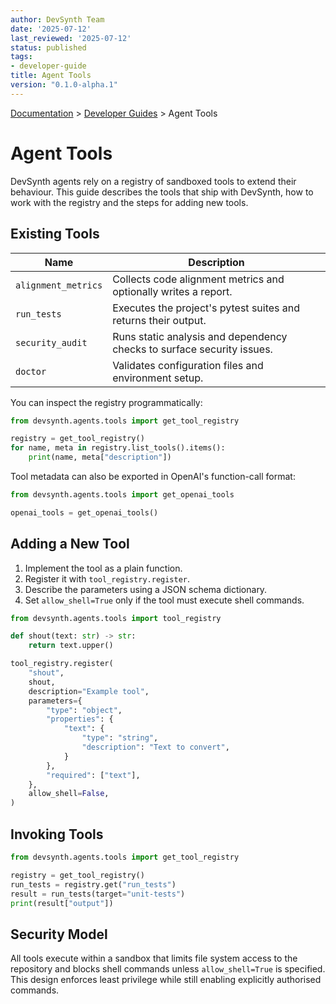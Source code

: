 ```yaml
---
author: DevSynth Team
date: '2025-07-12'
last_reviewed: '2025-07-12'
status: published
tags:
- developer-guide
title: Agent Tools
version: "0.1.0-alpha.1"
---
```


<div class="breadcrumbs">
<a href="../index.md">Documentation</a> &gt; <a href="index.md">Developer Guides</a> &gt; Agent Tools
</div>
 
# Agent Tools

DevSynth agents rely on a registry of sandboxed tools to extend their
behaviour. This guide describes the tools that ship with DevSynth, how to work
with the registry and the steps for adding new tools.

## Existing Tools

| Name | Description |
|------|-------------|
| `alignment_metrics` | Collects code alignment metrics and optionally writes a report. |
| `run_tests` | Executes the project's pytest suites and returns their output. |
| `security_audit` | Runs static analysis and dependency checks to surface security issues. |
| `doctor` | Validates configuration files and environment setup. |

You can inspect the registry programmatically:

```python
from devsynth.agents.tools import get_tool_registry

registry = get_tool_registry()
for name, meta in registry.list_tools().items():
    print(name, meta["description"])
```

Tool metadata can also be exported in OpenAI's function-call format:

```python
from devsynth.agents.tools import get_openai_tools

openai_tools = get_openai_tools()
```

## Adding a New Tool

1. Implement the tool as a plain function.
2. Register it with ``tool_registry.register``.
3. Describe the parameters using a JSON schema dictionary.
4. Set ``allow_shell=True`` only if the tool must execute shell commands.

```python
from devsynth.agents.tools import tool_registry

def shout(text: str) -> str:
    return text.upper()

tool_registry.register(
    "shout",
    shout,
    description="Example tool",
    parameters={
        "type": "object",
        "properties": {
            "text": {
                "type": "string",
                "description": "Text to convert",
            }
        },
        "required": ["text"],
    },
    allow_shell=False,
)
```

## Invoking Tools

```python
from devsynth.agents.tools import get_tool_registry

registry = get_tool_registry()
run_tests = registry.get("run_tests")
result = run_tests(target="unit-tests")
print(result["output"])
```

## Security Model

All tools execute within a sandbox that limits file system access to the
repository and blocks shell commands unless ``allow_shell=True`` is specified.
This design enforces least privilege while still enabling explicitly authorised
commands.
